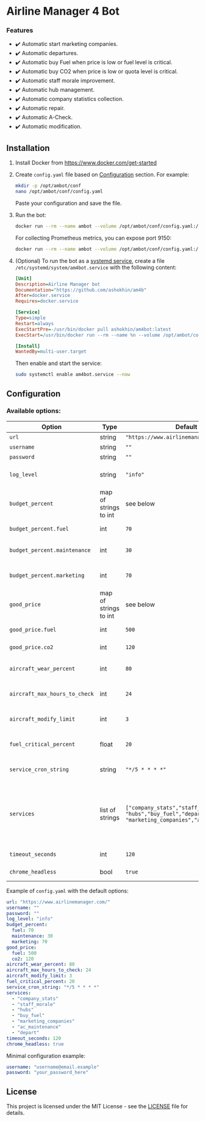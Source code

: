 # Airline Manager 4 Bot

### Features
- ✔️ Automatic start marketing companies.
- ✔️ Automatic departures.
- ✔️ Automatic buy Fuel when price is low or fuel level is critical.
- ✔️ Automatic buy CO2 when price is low or quota level is critical.
- ✔️ Automatic staff morale improvement.
- ✔️ Automatic hub management.
- ✔️ Automatic company statistics collection.
- ✔️ Automatic repair.
- ✔️ Automatic A-Check.
- ✔️ Automatic modification.

## Installation

1. Install Docker from https://www.docker.com/get-started
2. Create `config.yaml` file based on [Configuration](#configuration) section. For example:
   ```bash
   mkdir -p /opt/ambot/conf
   nano /opt/ambot/conf/config.yaml
   ```
   Paste your configuration and save the file.
3. Run the bot:
   ```bash
   docker run --rm --name ambot --volume /opt/ambot/conf/config.yaml:/app/conf/config.yaml ashokhin/am4bot:latest
   ```
   
   For collecting Prometheus metrics, you can expose port 9150:
   ```bash
   docker run --rm --name ambot --volume /opt/ambot/conf/config.yaml:/app/conf/config.yaml -p 9150:9150 ashokhin/am4bot:latest
   ```
4. (Optional) To run the bot as a [systemd service](https://www.freedesktop.org/software/systemd/man/latest/systemd.service.html), create a file `/etc/systemd/system/am4bot.service` with the following content:
   ```ini
   [Unit]
   Description=Airline Manager bot
   Documentation="https://github.com/ashokhin/am4b"
   After=docker.service
   Requires=docker.service

   [Service]
   Type=simple
   Restart=always
   ExecStartPre=-/usr/bin/docker pull ashokhin/am4bot:latest
   ExecStart=/usr/bin/docker run --rm --name %n --volume /opt/ambot/conf/config.yaml:/app/conf/config.yaml --publish 9150:9150 ashokhin/am4bot:latest

   [Install]
   WantedBy=multi-user.target
   ```
   
   Then enable and start the service:
   ```bash
   sudo systemctl enable am4bot.service --now
   ```

## Configuration

### Available options:
| Option | Type | Default | Description |
|--------|------|---------|-------------|
| `url` | string | `"https://www.airlinemanager.com/"` | Airline Manager URL. |
| `username` | string | `""` | Username for login. |
| `password` | string | `""` | Password for login. |
| `log_level` | string | `"info"` | Logging level (debug, info, warn, error). |
| `budget_percent` | map of strings to int | see below | Percentage of budget to use for each category. |
| `budget_percent.fuel` | int | `70` | Percentage of budget for Fuel. |
| `budget_percent.maintenance` | int | `30` | Percentage of budget for Maintenance. |
| `budget_percent.marketing` | int | `70` | Percentage of budget for Marketing. |
| `good_price` | map of strings to int | see below | Good price thresholds for resources. |
| `good_price.fuel` | int | `500` | Good price for Fuel (per 1,000 Lbs). |
| `good_price.co2` | int | `120` | Good price for CO2 (per Quotas). |
| `aircraft_wear_percent` | int | `80` | Aircraft wear percentage to trigger maintenance. |
| `aircraft_max_hours_to_check` | int | `24` | Max hours to next A-Check to trigger it. |
| `aircraft_modify_limit` | int | `3` | Max aircraft for modifications checks. |
| `fuel_critical_percent` | float | `20` | Fuel level percentage to trigger refuel. |
| `service_cron_string` | string | `"*/5 * * * *"` | Cron schedule for services. Default: Every 5 minutes. |
| `services` | list of strings | `["company_stats","staff_morale",`<br />`"hubs","buy_fuel","depart",`<br />`"marketing_companies","ac_maintenance"]` | List of services to run. Possible values: `company_stats`, `staff_morale`,<br />`hubs`, `buy_fuel`, `depart`,<br />`marketing_companies`, `ac_maintenance`. |
| `timeout_seconds` | int | `120` | Timeout for full round in seconds. |
| `chrome_headless` | bool | `true` | Run browser in headless mode. |

Example of `config.yaml` with the default options:
```yaml
url: "https://www.airlinemanager.com/"
username: ""
password: ""
log_level: "info"
budget_percent:
  fuel: 70
  maintenance: 30
  marketing: 70
good_price:
  fuel: 500
  co2: 120
aircraft_wear_percent: 80
aircraft_max_hours_to_check: 24
aircraft_modify_limit: 3
fuel_critical_percent: 20
service_cron_string: "*/5 * * * *"
services:
  - "company_stats"
  - "staff_morale"
  - "hubs"
  - "buy_fuel"
  - "marketing_companies"
  - "ac_maintenance"
  - "depart"
timeout_seconds: 120
chrome_headless: true
```

Minimal configuration example:
```yaml
username: "username@email.example"
password: "your_password_here"
```

## License
This project is licensed under the MIT License - see the [LICENSE](LICENSE) file for details.
